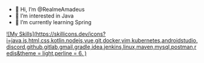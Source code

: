 - 👋 Hi, I’m @RealmeAmadeus
- 👀 I’m interested in Java
- 🌱 I’m currently learning Spring


[![My Skills](https://skillicons.dev/icons?i=java,js,html,css,kotlin,nodejs,vue,git,docker,vim,kubernetes,androidstudio,discord,github,gitlab,gmail,gradle,idea,jenkins,linux,maven,mysql,postman,redis&theme = light,perline = 6. )](https://skillicons.dev)
<!---
RealmeAmadeus/RealmeAmadeus is a ✨ special ✨ repository because its `README.md` (this file) appears on your GitHub profile.
You can click the Preview link to take a look at your changes.
--->
